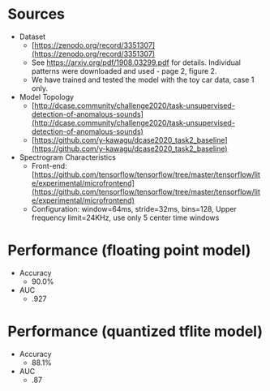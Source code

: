 # Sources
* Dataset
    * [https://zenodo.org/record/3351307](https://zenodo.org/record/3351307)
    * See https://arxiv.org/pdf/1908.03299.pdf for details. Individual patterns were downloaded and used - page 2, figure 2.
    * We have trained and tested the model with the toy car data, case 1 only.
* Model Topology
    * [http://dcase.community/challenge2020/task-unsupervised-detection-of-anomalous-sounds](http://dcase.community/challenge2020/task-unsupervised-detection-of-anomalous-sounds)
    * [https://github.com/y-kawagu/dcase2020_task2_baseline](https://github.com/y-kawagu/dcase2020_task2_baseline)
* Spectrogram Characteristics
    * Front-end: [https://github.com/tensorflow/tensorflow/tree/master/tensorflow/lite/experimental/microfrontend](https://github.com/tensorflow/tensorflow/tree/master/tensorflow/lite/experimental/microfrontend)
    * Configuration: window=64ms, stride=32ms, bins=128, Upper frequency limit=24KHz, use only 5 center time windows

# Performance (floating point model) 
* Accuracy
    * 90.0%
* AUC
    * .927

# Performance (quantized tflite model) 
* Accuracy
    * 88.1%
* AUC
    * .87